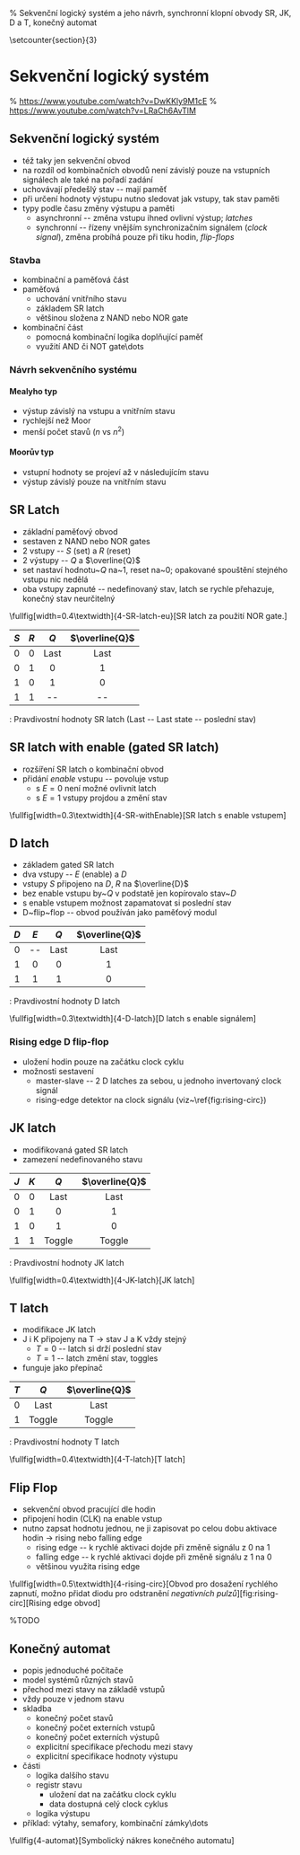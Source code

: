 % Sekvenční logický systém a jeho návrh, synchronní klopní obvody SR, JK, D a T, konečný automat

\setcounter{section}{3}
# Sekvenční logický systém

% https://www.youtube.com/watch?v=DwKKly9M1cE
% https://www.youtube.com/watch?v=LRaCh6AvTlM

## Sekvenční logický systém
- též taky jen sekvenční obvod
- na rozdíl od kombinačních obvodů není závislý pouze na vstupních signálech ale také na pořadí zadání
- uchovávají předešlý stav -- mají paměť
- při určení hodnoty výstupu nutno sledovat jak vstupy, tak stav paměti
- typy podle času změny výstupu a paměti
	- asynchronní -- změna vstupu ihned ovlivní výstup; *latches*
	- synchronní -- řízeny vnějším synchronizačním signálem (*clock signal*), změna probíhá pouze při tiku hodin, *flip-flops*

### Stavba
- kombinační a paměťová část
- paměťová
	- uchování vnitřního stavu
	- základem SR latch
	- většinou složena z NAND nebo NOR gate
- kombinační část
	- pomocná kombinační logika doplňující paměť
	- využití AND či NOT gate\dots

### Návrh sekvenčního systému
#### Mealyho typ
- výstup závislý na vstupu a vnitřním stavu
- rychlejší než Moor
- menší počet stavů ($n$ vs $n^2$)

#### Moorův typ
- vstupní hodnoty se projeví až v následujícím stavu
- výstup závislý pouze na vnitřním stavu

## SR Latch
- základní paměťový obvod
- sestaven z NAND nebo NOR gates
- 2 vstupy -- $S$ (set) a $R$ (reset)
- 2 výstupy -- $Q$ a $\overline{Q}$
- set nastaví hodnotu~$Q$ na~1, reset na~0; opakované spouštění stejného vstupu nic nedělá
- oba vstupy zapnuté -- nedefinovaný stav, latch se rychle přehazuje, konečný stav neurčitelný

\fullfig[width=0.4\textwidth]{4-SR-latch-eu}[SR latch za použití NOR gate.]

|$S$|$R$|$Q$|$\overline{Q}$|
|:--:|:--:|:--:|:--:|
|0|0|Last|Last|
|0|1|0|1|
|1|0|1|0|
|1|1|--|--|
: Pravdivostní hodnoty SR latch (Last -- Last state -- poslední stav)

## SR latch with enable (gated SR latch)
- rozšíření SR latch o kombinační obvod
- přidání *enable* vstupu -- povoluje vstup
	- s $E = 0$ není možné ovlivnit latch
	- s $E = 1$ vstupy projdou a změní stav

\fullfig[width=0.3\textwidth]{4-SR-withEnable}[SR latch s enable vstupem]

## D latch
- základem gated SR latch
- dva vstupy -- $E$ (enable) a $D$
- vstupy $S$ připojeno na $D$, $R$ na $\overline{D}$
- bez enable vstupu by~$Q$ v podstatě jen kopírovalo stav~$D$
- s enable vstupem možnost zapamatovat si poslední stav
- D~flip~flop -- obvod používán jako paměťový modul

|$D$|$E$|$Q$|$\overline{Q}$|
|:--:|:--:|:--:|:--:|
|0|--|Last|Last|
|1|0|0|1|
|1|1|1|0|
: Pravdivostní hodnoty D latch

\fullfig[width=0.3\textwidth]{4-D-latch}[D latch s enable signálem]

### Rising edge D flip-flop
- uložení hodin pouze na začátku clock cyklu
- možnosti sestavení
	- master-slave -- 2 D latches za sebou, u jednoho invertovaný clock signál
	- rising-edge detektor na clock signálu (viz~\ref{fig:rising-circ})

## JK latch
- modifikovaná gated SR latch
- zamezení nedefinovaného stavu

|$J$|$K$|$Q$|$\overline{Q}$|
|:--:|:--:|:--:|:--:|
|0|0|Last|Last|
|0|1|0|1|
|1|0|1|0|
|1|1|Toggle|Toggle|
: Pravdivostní hodnoty JK latch

\fullfig[width=0.4\textwidth]{4-JK-latch}[JK latch]

## T latch
- modifikace JK latch
- J i K připojeny na T $\rightarrow$ stav J a K vždy stejný
	- $T=0$ -- latch si drží poslední stav
	- $T=1$ -- latch změní stav, toggles
- funguje jako přepínač

|$T$|$Q$|$\overline{Q}$|
|:--:|:--:|:--:|
|0|Last|Last|
|1|Toggle|Toggle|
: Pravdivostní hodnoty T latch

\fullfig[width=0.4\textwidth]{4-T-latch}[T latch]

## Flip Flop
- sekvenční obvod pracující dle hodin
- připojení hodin (CLK) na enable vstup
- nutno zapsat hodnotu jednou, ne ji zapisovat po celou dobu aktivace hodin $\rightarrow$ rising nebo falling edge
	- rising edge -- k rychlé aktivaci dojde při změně signálu z 0 na 1
	- falling edge -- k rychlé aktivaci dojde při změně signálu z 1 na 0
	- většinou využita rising edge

\fullfig[width=0.5\textwidth]{4-rising-circ}[Obvod pro dosažení rychlého
zapnutí, možno přidat diodu pro odstranění *negativních
pulzů*][fig:rising-circ][Rising edge obvod]

%TODO
## Konečný automat
- popis jednoduché počítače
- model systémů různých stavů
- přechod mezi stavy na základě vstupů
- vždy pouze v jednom stavu
- skladba
	- konečný počet stavů
	- konečný počet externích vstupů
	- konečný počet externích výstupů
	- explicitní specifikace přechodu mezi stavy
	- explicitní specifikace hodnoty výstupu
- části
	- logika dalšího stavu
	- registr stavu
		- uložení dat na začátku clock cyklu
		- data dostupná celý clock cyklus
	- logika výstupu
- příklad: výtahy, semafory, kombinační zámky\dots

\fullfig{4-automat}[Symbolický nákres konečného automatu]
